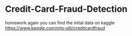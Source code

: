 # Credit-Card-Fraud-Detection
homework again
you can find the inital data on kaggle
https://www.kaggle.com/mlg-ulb/creditcardfraud
